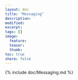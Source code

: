 ```yaml
---
layout: doc
title: "Messaging"
description:
modified:
excerpt:
tags: []
image:
  feature:
  teaser:
  thumb:
toc: true
share: false
---
```


{% include doc/Messaging.md %}
